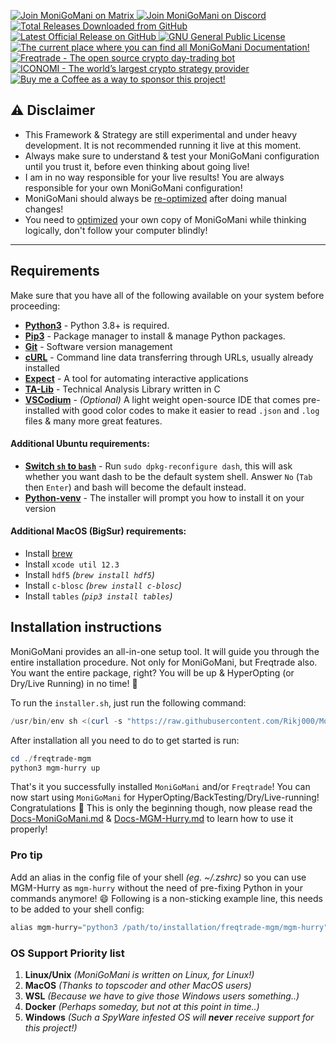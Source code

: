 <p align="left">
    <a href="https://matrix.to/#/+moni-go-mani:matrix.org">
        <img src="https://img.shields.io/matrix/MoniGoMani-Testing:matrix.org?label=Matrix%20Community&logo=matrix" alt="Join MoniGoMani on Matrix">
    </a> <a href="https://discord.gg/xFZ9bB6vEz">
        <img src="https://img.shields.io/discord/819237123009150977?label=Discord%20Server&logo=discord" alt="Join MoniGoMani on Discord">
    </a> <a href="https://github.com/Rikj000/MoniGoMani/releases">
        <img src="https://img.shields.io/github/downloads/Rikj000/MoniGoMani/total?label=Total%20Downloads&logo=github" alt="Total Releases Downloaded from GitHub">
    </a> <a href="https://github.com/Rikj000/MoniGoMani/releases/latest">
        <img src="https://img.shields.io/github/v/release/Rikj000/MoniGoMani?include_prereleases&label=Latest%20Release&logo=github" alt="Latest Official Release on GitHub">
    </a> <a href="https://github.com/Rikj000/MoniGoMani/blob/development/LICENSE">
        <img src="https://img.shields.io/github/license/Rikj000/MoniGoMani?label=License&logo=gnu" alt="GNU General Public License">
    </a> <a href="https://github.com/Rikj000/MoniGoMani/wiki">
        <img src="https://img.shields.io/badge/Docs-MoniGoMani-blue?logo=libreoffice&logoColor=white" alt="The current place where you can find all MoniGoMani Documentation!">
    </a> <a href="https://www.freqtrade.io/en/latest/">
        <img src="https://img.shields.io/badge/Trading%20Bot-Freqtrade-blue?logo=probot&logoColor=white" alt="Freqtrade - The open source crypto day-trading bot">
    </a> <a href="https://www.iconomi.com/register?ref=JdFzz">
        <img src="https://img.shields.io/badge/Join-ICONOMI-blue?logo=bitcoin&logoColor=white" alt="ICONOMI - The world’s largest crypto strategy provider">
    </a> <a href="https://www.buymeacoffee.com/Rikj000">
        <img src="https://img.shields.io/badge/-Buy%20me%20a%20Coffee!-FFDD00?logo=buy-me-a-coffee&logoColor=black" alt="Buy me a Coffee as a way to sponsor this project!">
    </a>
</p>

## ⚠️ Disclaimer
 - This Framework & Strategy are still experimental and under heavy development. It is not recommended running it live at this moment.
 - Always make sure to understand & test your MoniGoMani configuration until you trust it, before even thinking about going live!
 - I am in no way responsible for your live results! You are always responsible for your own MoniGoMani configuration!
 - MoniGoMani should always be [re-optimized](https://github.com/Rikj000/MoniGoMani/blob/development/Documentation/Docs-MoniGoMani.md#how-to-optimize-monigomani) after doing manual changes!
 - You need to [optimized](https://github.com/Rikj000/MoniGoMani/blob/development/Documentation/Docs-MoniGoMani.md#how-to-optimize-monigomani) your own copy of MoniGoMani while thinking logically, don't follow your computer blindly!
<hr>

## Requirements
Make sure that you have all of the following available on your system before proceeding:
- [**Python3**](https://www.python.org/) - Python 3.8+ is required.
- [**Pip3**](https://pypi.org/project/pip/) - Package manager to install & manage Python packages.
- [**Git**](https://git-scm.com/downloads) - Software version management
- [**cURL**](https://curl.se/) - Command line data transferring through URLs, usually already installed
- [**Expect**](https://core.tcl-lang.org/expect/index) - A tool for automating interactive applications
- [**TA-Lib**](https://github.com/mrjbq7/ta-lib) - Technical Analysis Library written in C
- [**VSCodium**](https://vscodium.com/) - *(Optional)* A light weight open-source IDE that comes pre-installed with good color codes to make it easier to read `.json` and `.log` files & many more great features.

#### Additional Ubuntu requirements:
- [**Switch `sh` to `bash`**](https://unix.stackexchange.com/a/442517) - Run `sudo dpkg-reconfigure dash`, this will ask whether you want dash to be the default system shell. Answer `No` (`Tab` then `Enter`) and bash will become the default instead.
- [**Python-venv**](https://pypi.org/project/virtualenv/) - The installer will prompt you how to install it on your version

#### Additional MacOS (BigSur) requirements:
- Install [brew](https://brew.sh/)
- Install `xcode util 12.3`
- Install `hdf5` *(`brew install hdf5`)*
- Install `c-blosc` *(`brew install c-blosc`)*
- Install `tables` *(`pip3 install tables`)*

## Installation instructions
MoniGoMani provides an all-in-one setup tool. It will guide you through the entire installation procedure. Not only for MoniGoMani, but Freqtrade also. You want the entire package, right? You will be up & HyperOpting (or Dry/Live Running) in no time! 🤙

To run the `installer.sh`, just run the following command:
```powershell
/usr/bin/env sh <(curl -s "https://raw.githubusercontent.com/Rikj000/MoniGoMani/development/installer.sh")
```

After installation all you need to do to get started is run:

```powershell
cd ./freqtrade-mgm
python3 mgm-hurry up
```

That's it you successfully installed `MoniGoMani` and/or `Freqtrade`!
You can now start using `MoniGoMani` for HyperOpting/BackTesting/Dry/Live-running! Congratulations :tada:
This is only the beginning though, now please read the [Docs-MoniGoMani.md](https://github.com/Rikj000/MoniGoMani/blob/development/Documentation/Docs-MoniGoMani.md) & [Docs-MGM-Hurry.md](https://github.com/Rikj000/MoniGoMani/blob/development/Documentation/Docs-MGM-Hurry.md) to learn how to use it properly!

### Pro tip
Add an alias in the config file of your shell *(eg. ~/.zshrc)* so you can use MGM-Hurry as `mgm-hurry` without the need of pre-fixing Python in your commands anymore! :smile:
Following is a non-sticking example line, this needs to be added to your shell config:
```powershell
alias mgm-hurry="python3 /path/to/installation/freqtrade-mgm/mgm-hurry"
```

### OS Support Priority list
1) **Linux/Unix** *(MoniGoMani is written on Linux, for Linux!)*
2) **MacOS** *(Thanks to topscoder and other MacOS users)*
3) **WSL** *(Because we have to give those Windows users something..)*
4) **Docker** *(Perhaps someday, but not at this point in time..)*
5) **Windows** *(Such a SpyWare infested OS will **never** receive support for this project!)*
